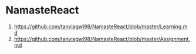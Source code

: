 # NamasteReact
1. https://github.com/tanviagwl98/NamasteReact/blob/master/Learning.md
2. https://github.com/tanviagwl98/NamasteReact/blob/master/Assignment.md
